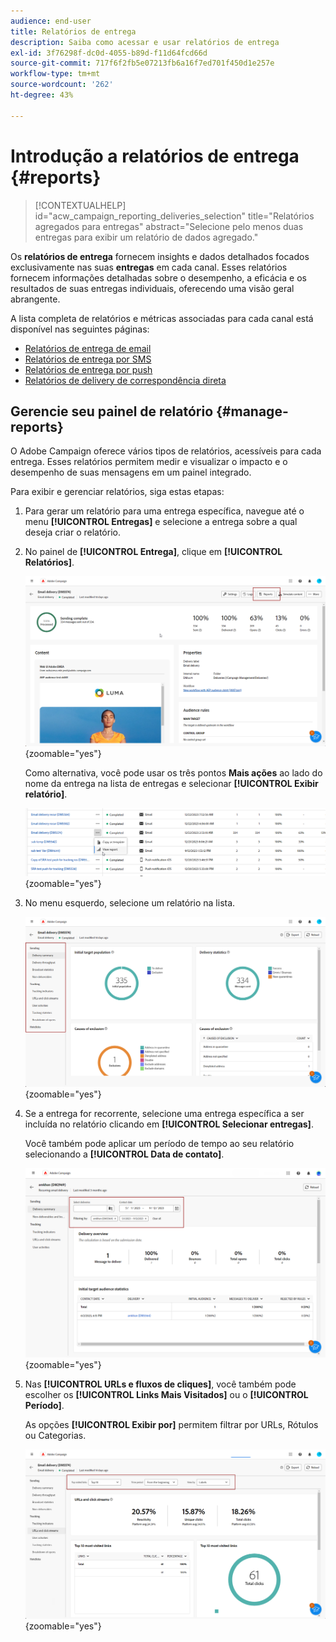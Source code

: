 ```yaml
---
audience: end-user
title: Relatórios de entrega
description: Saiba como acessar e usar relatórios de entrega
exl-id: 3f76298f-dc0d-4055-b89d-f11d64fcd66d
source-git-commit: 717f6f2fb5e07213fb6a16f7ed701f450d1e257e
workflow-type: tm+mt
source-wordcount: '262'
ht-degree: 43%

---
```


# Introdução a relatórios de entrega {#reports}

>[!CONTEXTUALHELP]
>id="acw_campaign_reporting_deliveries_selection"
>title="Relatórios agregados para entregas"
>abstract="Selecione pelo menos duas entregas para exibir um relatório de dados agregado."

Os **relatórios de entrega** fornecem insights e dados detalhados focados exclusivamente nas suas **entregas** em cada canal. Esses relatórios fornecem informações detalhadas sobre o desempenho, a eficácia e os resultados de suas entregas individuais, oferecendo uma visão geral abrangente.

A lista completa de relatórios e métricas associadas para cada canal está disponível nas seguintes páginas:

* [Relatórios de entrega de email](email-report.md)
* [Relatórios de entrega por SMS](sms-report.md)
* [Relatórios de entrega por push](push-report.md)
* [Relatórios de delivery de correspondência direta](direct-mail.md)

## Gerencie seu painel de relatório {#manage-reports}

O Adobe Campaign oferece vários tipos de relatórios, acessíveis para cada entrega. Esses relatórios permitem medir e visualizar o impacto e o desempenho de suas mensagens em um painel integrado.

Para exibir e gerenciar relatórios, siga estas etapas:

1. Para gerar um relatório para uma entrega específica, navegue até o menu **[!UICONTROL Entregas]** e selecione a entrega sobre a qual deseja criar o relatório.

1. No painel de **[!UICONTROL Entrega]**, clique em **[!UICONTROL Relatórios]**.

   ![](assets/manage_delivery_report_1.png){zoomable="yes"}

   Como alternativa, você pode usar os três pontos **Mais ações** ao lado do nome da entrega na lista de entregas e selecionar **[!UICONTROL Exibir relatório]**.

   ![](assets/manage_delivery_report_2.png){zoomable="yes"}

1. No menu esquerdo, selecione um relatório na lista.

   ![](assets/manage_delivery_report_3.png){zoomable="yes"}

1. Se a entrega for recorrente, selecione uma entrega específica a ser incluída no relatório clicando em **[!UICONTROL Selecionar entregas]**.

   Você também pode aplicar um período de tempo ao seu relatório selecionando a **[!UICONTROL Data de contato]**.

   ![](assets/delivery-recurring.png){zoomable="yes"}

1. Nas **[!UICONTROL URLs e fluxos de cliques]**, você também pode escolher os **[!UICONTROL Links Mais Visitados]** ou o **[!UICONTROL Período]**.

   As opções **[!UICONTROL Exibir por]** permitem filtrar por URLs, Rótulos ou Categorias.

   ![](assets/manage_delivery_report_5.png){zoomable="yes"}
